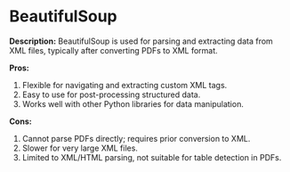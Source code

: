 # BeautifulSoup

**Description:**
BeautifulSoup is used for parsing and extracting data from XML files, typically after converting PDFs to XML format.

**Pros:**
1. Flexible for navigating and extracting custom XML tags.
2. Easy to use for post-processing structured data.
3. Works well with other Python libraries for data manipulation.

**Cons:**
1. Cannot parse PDFs directly; requires prior conversion to XML.
2. Slower for very large XML files.
3. Limited to XML/HTML parsing, not suitable for table detection in PDFs.